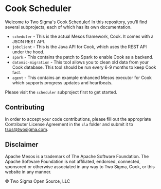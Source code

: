 # Cook Scheduler

Welcome to Two Sigma's Cook Scheduler!
In this repository, you'll find several subprojects, each of which has its own documentation.

* `scheduler` - This is the actual Mesos framework, Cook. It comes with a JSON REST API.
* `jobclient` - This is the Java API for Cook, which uses the REST API under the hood.
* `spark` - This contains the patch to Spark to enable Cook as a backend.
* `datomic-migration` - This tool allows you to clean old data from your Cook database. This tool should be run every 6-9 months to keep Cook fast.
* `agent` - This contains an example enhanced Mesos executor for Cook which supports progress updates and heartbeats.

Please visit the `scheduler` subproject first to get started.

## Contributing

In order to accept your code contributions, please fill out the appropriate Contributer License Agreement in the `cla` folder and submit it to tsos@twosigma.com.

## Disclaimer

Apache Mesos is a trademark of The Apache Software Foundation. The Apache Software Foundation is not affiliated, endorsed, connected, sponsored or otherwise associated in any way to Two Sigma, Cook, or this website in any manner.

© Two Sigma Open Source, LLC
